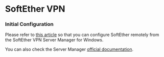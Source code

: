 # SoftEther VPN

### Initial Configuration

Please refer to [this article](https://vp-next.com/en/vpn-server-manager/) so that you can configure SoftEther remotely from the SoftEther VPN Server Manager for Windows.

You can also check the Server Manager [official documentation](https://www.softether.org/4-docs/1-manual/2._SoftEther_VPN_Essential_Architecture/2.4_VPN_Server_Manager).